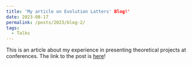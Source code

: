 ```yaml
---
title: 'My article on Evolution Latters' Blog!'
date: 2023-08-17
permalink: /posts/2023/blog-2/
tags:
  - Talks
---
```


This is an article about my experience in presenting theoretical projects at conferences. The link to the post is [here](https://evolutionletters.net/presenting-our-recent-paper-at-the-european-meeting-for-phd-students-in-evolutionary-biology-empseb-28/)!
